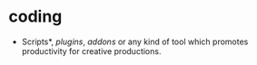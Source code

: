 # coding

* Scripts*, *plugins*, *addons* or any kind of tool which promotes productivity for creative productions.
